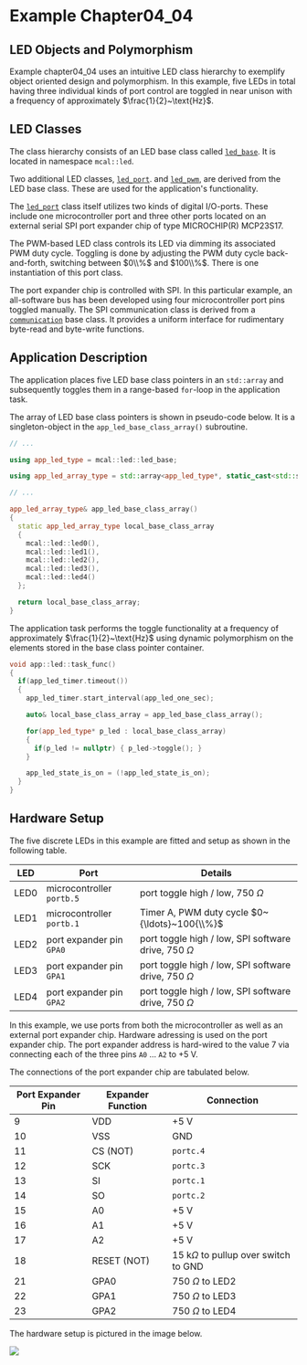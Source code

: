 ﻿# Example Chapter04_04
## LED Objects and Polymorphism

Example chapter04_04 uses an intuitive LED class hierarchy
to exemplify object oriented design and polymorphism.
In this example, five LEDs in total having three individual kinds
of port control are toggled in near unison with a frequency
of approximately $\frac{1}{2}~\text{Hz}$.

## LED Classes

The class hierarchy consists of an LED base class called
[`led_base`](https://github.com/ckormanyos/real-time-cpp/blob/master/examples/chapter04_04/src/mcal_led/mcal_led_base.h#L15).
It is located in namespace `mcal::led`.

Two additional LED classes,
[`led_port`](https://github.com/ckormanyos/real-time-cpp/blob/master/examples/chapter04_04/src/mcal_led/mcal_led_port.h#L17).
and
[`led_pwm`](https://github.com/ckormanyos/real-time-cpp/blob/master/examples/chapter04_04/src/mcal_led/mcal_led_pwm.h#L16),
are derived from the LED base class.
These are used for the application's functionality.

The
[`led_port`](https://github.com/ckormanyos/real-time-cpp/blob/master/examples/chapter04_04/src/mcal_led/mcal_led_port.h#L17)
class itself utilizes two kinds of digital I/O-ports.
These include one microcontroller port and three other ports
located on an external
serial SPI port expander chip of type MICROCHIP(R) MCP23S17.

The PWM-based LED class controls its LED via dimming
its associated PWM duty cycle. Toggling is done by
adjusting the PWM duty cycle back-and-forth,
switching between $0\\%$ and $100\\%$.
There is one instantiation of this port class.

The port expander chip is controlled with SPI.
In this particular example, an all-software bus has been
developed using four microcontroller port pins toggled
manually. The SPI communication class
is derived from a
[`communication`](https://github.com/ckormanyos/real-time-cpp/blob/master/examples/chapter04_04/src/util/utility/util_communication.h#L20)
base class. It provides a uniform interface
for rudimentary byte-read and byte-write functions.

## Application Description

The application places five LED base class pointers in an
`std::array` and subsequently toggles them in a range-based
`for`-loop in the application task.

The array of LED base class pointers is shown in pseudo-code
below. It is a singleton-object in the `app_led_base_class_array()`
subroutine.

```cpp
// ...

using app_led_type = mcal::led::led_base;

using app_led_array_type = std::array<app_led_type*, static_cast<std::size_t>(UINT8_C(5))>;

// ...

app_led_array_type& app_led_base_class_array()
{
  static app_led_array_type local_base_class_array
  {
    mcal::led::led0(),
    mcal::led::led1(),
    mcal::led::led2(),
    mcal::led::led3(),
    mcal::led::led4()
  };

  return local_base_class_array;
}
```

The application task performs the toggle functionality
at a frequency of approximately $\frac{1}{2}~\text{Hz}$ using
dynamic polymorphism on the elements stored
in the base class pointer container.

```cpp
void app::led::task_func()
{
  if(app_led_timer.timeout())
  {
    app_led_timer.start_interval(app_led_one_sec);

    auto& local_base_class_array = app_led_base_class_array();

    for(app_led_type* p_led : local_base_class_array)
    {
      if(p_led != nullptr) { p_led->toggle(); }
    }

    app_led_state_is_on = (!app_led_state_is_on);
  }
}
```

## Hardware Setup

The five discrete LEDs in this example are fitted and setup
as shown in the following table.

| LED        | Port                        | Details                                                    |
| ---------- | --------------------------- | ---------------------------------------------------------- |
| LED0       | microcontroller `portb.5`   | port toggle high / low, $750~\Omega$                       |
| LED1       | microcontroller `portb.1`   | Timer A, PWM duty cycle $0~{\ldots}~100{\\%}$              |
| LED2       | port expander pin `GPA0`    | port toggle high / low, SPI software drive, $750~\Omega$   |
| LED3       | port expander pin `GPA1`    | port toggle high / low, SPI software drive, $750~\Omega$   |
| LED4       | port expander pin `GPA2`    | port toggle high / low, SPI software drive, $750~\Omega$   |

In this example, we use ports from both the microcontroller as well
as an external port expander chip. Hardware adressing is used
on the port expander chip. The port expander address is
hard-wired to the value 7 via connecting each of the three
pins `A0` ... `A2` to $+{5}~\text{V}$.

The connections of the port expander chip are tabulated below.

| Port Expander Pin | Expander Function | Connection                   |
| ----------------- | ----------------- | ---------------------------- |
|    9              | VDD               | $+{5}~\text{V}$              |
|    10             | VSS               | GND                          |
|    11             | CS (NOT)          | `portc.4`                    |
|    12             | SCK               | `portc.3`                    |
|    13             | SI                | `portc.1`                    |
|    14             | SO                | `portc.2`                    |
|    15             | A0                | $+{5}~\text{V}$              |
|    16             | A1                | $+{5}~\text{V}$              |
|    17             | A2                | $+{5}~\text{V}$              |
|    18             | RESET (NOT)       | $15~\text{k}\Omega$ to pullup over switch to GND |
|    21             | GPA0              | $750~\Omega$ to LED2         |
|    22             | GPA1              | $750~\Omega$ to LED3         |
|    23             | GPA2              | $750~\Omega$ to LED4         |

The hardware setup is pictured in the image below.

![](./images/board4.jpg)
